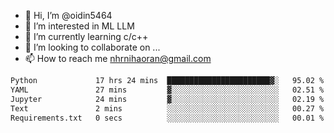 - 👋 Hi, I’m @oidin5464
- 👀 I’m interested in ML LLM
- 🌱 I’m currently learning c/c++
- 💞️ I’m looking to collaborate on ...
- 📫 How to reach me nhrnihaoran@gmail.com

<!--START_SECTION:waka-->

```txt
Python             17 hrs 24 mins  ███████████████████████▓░   95.02 %
YAML               27 mins         ▓░░░░░░░░░░░░░░░░░░░░░░░░   02.51 %
Jupyter            24 mins         ▓░░░░░░░░░░░░░░░░░░░░░░░░   02.19 %
Text               2 mins          ░░░░░░░░░░░░░░░░░░░░░░░░░   00.27 %
Requirements.txt   0 secs          ░░░░░░░░░░░░░░░░░░░░░░░░░   00.01 %
```

<!--END_SECTION:waka-->

<!---
oidin5464/oidin5464 is a ✨ special ✨ repository because its `README.md` (this file) appears on your GitHub profile.
You can click the Preview link to take a look at your changes.
--->
